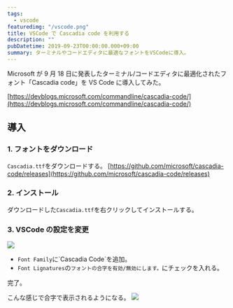 ```yaml
---
tags:
  - vscode
featuredimg: "/vscode.png"
title: VSCode で Cascadia code を利用する
description: ""
pubDatetime: 2019-09-23T00:00:00.000+09:00
summary: ターミナルやコードエディタに最適なフォントをVSCodeに導入。
---
```


Microsoft が 9 月 18 日に発表したターミナル/コードエディタに最適化されたフォント「Cascadia code」を VS Code に導入してみた。

[https://devblogs.microsoft.com/commandline/cascadia-code/](https://devblogs.microsoft.com/commandline/cascadia-code/)

## 導入

### 1. フォントをダウンロード

`Cascadia.ttf`をダウンロードする。
[https://github.com/microsoft/cascadia-code/releases](https://github.com/microsoft/cascadia-code/releases)

### 2. インストール

ダウンロードした`Cascadia.ttf`を右クリックしてインストールする。

### 3. VSCode の設定を変更

![](@assets/images/cascadia-code-vscode-1.png)

- `Font Family`に\`Cascadia Code\`を追加。
- `Font Lignatures`の`フォントの合字を有効/無効にします。`にチェックを入れる。

完了。

こんな感じで合字で表示されるようになる。
![](@assets/images/cascadia-code-vscode-2.png)

